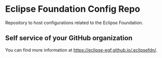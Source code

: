 # Eclipse Foundation Config Repo

Repository to host configurations related to the Eclipse Foundation.

## Self service of your GitHub organization

You can find more information at <https://eclipse-egf.github.io/.eclipsefdn/>.
